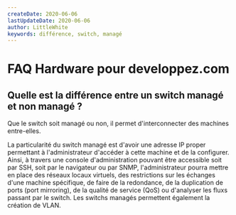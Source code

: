 ```yaml
---
createDate: 2020-06-06
lastUpdateDate: 2020-06-06
author: LittleWhite
keywords: différence, switch, managé
---
```


# FAQ Hardware pour developpez.com

## Quelle est la différence entre un switch managé et non managé ?

Que le switch soit managé ou non, il permet d'interconnecter des machines entre-elles.

La particularité du switch managé est d'avoir une adresse IP proper permettant à l'administrateur d'accéder à cette machine et de la configurer. Ainsi, à travers une console d'administration pouvant être accessible soit par SSH, soit par le navigateur ou par SNMP, l'administrateur pourra mettre en place des réseaux locaux virtuels, des restrictions sur les échanges d'une machine spécifique, de faire de la redondance, de la duplication de ports (port mirroring), de la qualité de service (QoS) ou d'analyser les fluxs passant par le switch.
Les switchs managés permettent également la création de VLAN.

